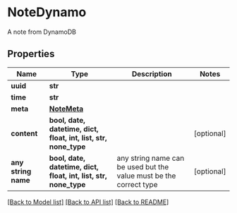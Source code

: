# NoteDynamo

A note from DynamoDB

## Properties
Name | Type | Description | Notes
------------ | ------------- | ------------- | -------------
**uuid** | **str** |  | 
**time** | **str** |  | 
**meta** | [**NoteMeta**](NoteMeta.md) |  | 
**content** | **bool, date, datetime, dict, float, int, list, str, none_type** |  | [optional] 
**any string name** | **bool, date, datetime, dict, float, int, list, str, none_type** | any string name can be used but the value must be the correct type | [optional]

[[Back to Model list]](../README.md#documentation-for-models) [[Back to API list]](../README.md#documentation-for-api-endpoints) [[Back to README]](../README.md)


